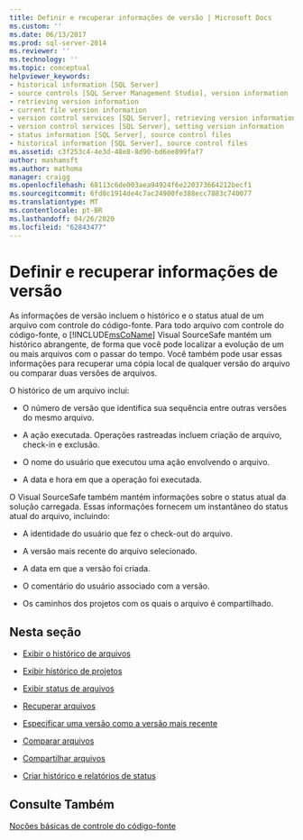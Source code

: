 ```yaml
---
title: Definir e recuperar informações de versão | Microsoft Docs
ms.custom: ''
ms.date: 06/13/2017
ms.prod: sql-server-2014
ms.reviewer: ''
ms.technology: ''
ms.topic: conceptual
helpviewer_keywords:
- historical information [SQL Server]
- source controls [SQL Server Management Studio], version information
- retrieving version information
- current file version information
- version control services [SQL Server], retrieving version information
- version control services [SQL Server], setting version information
- status information [SQL Server], source control files
- historical information [SQL Server], source control files
ms.assetid: c3f253c4-4e3d-48e8-8d90-bd6ee899faf7
author: mashamsft
ms.author: mathoma
manager: craigg
ms.openlocfilehash: 68113c6de003aea94924f6e220373664212becf1
ms.sourcegitcommit: 6fd8c1914de4c7ac24900fe388ecc7883c740077
ms.translationtype: MT
ms.contentlocale: pt-BR
ms.lasthandoff: 04/26/2020
ms.locfileid: "62843477"
---
```

# <a name="set-and-retrieve-version-information"></a>Definir e recuperar informações de versão
  As informações de versão incluem o histórico e o status atual de um arquivo com controle do código-fonte. Para todo arquivo com controle do código-fonte, o [!INCLUDE[msCoName](../includes/msconame-md.md)] Visual SourceSafe mantém um histórico abrangente, de forma que você pode localizar a evolução de um ou mais arquivos com o passar do tempo. Você também pode usar essas informações para recuperar uma cópia local de qualquer versão do arquivo ou comparar duas versões de arquivos.  
  
 O histórico de um arquivo inclui:  
  
-   O número de versão que identifica sua sequência entre outras versões do mesmo arquivo.  
  
-   A ação executada. Operações rastreadas incluem criação de arquivo, check-in e exclusão.  
  
-   O nome do usuário que executou uma ação envolvendo o arquivo.  
  
-   A data e hora em que a operação foi executada.  
  
 O Visual SourceSafe também mantém informações sobre o status atual da solução carregada. Essas informações fornecem um instantâneo do status atual do arquivo, incluindo:  
  
-   A identidade do usuário que fez o check-out do arquivo.  
  
-   A versão mais recente do arquivo selecionado.  
  
-   A data em que a versão foi criada.  
  
-   O comentário do usuário associado com a versão.  
  
-   Os caminhos dos projetos com os quais o arquivo é compartilhado.  
  
## <a name="in-this-section"></a>Nesta seção  
  
-   [Exibir o histórico de arquivos](../../2014/database-engine/view-file-history.md)  
  
-   [Exibir histórico de projetos](../../2014/database-engine/view-project-history.md)  
  
-   [Exibir status de arquivos](../../2014/database-engine/view-file-status.md)  
  
-   [Recuperar arquivos](../../2014/database-engine/retrieve-files.md)  
  
-   [Especificar uma versão como a versão mais recente](../../2014/database-engine/specify-a-version-as-the-latest-version.md)  
  
-   [Comparar arquivos](../../2014/database-engine/compare-files.md)  
  
-   [Compartilhar arquivos](../../2014/database-engine/share-files.md)  
  
-   [Criar histórico e relatórios de status](../../2014/database-engine/create-history-and-status-reports.md)  
  
## <a name="see-also"></a>Consulte Também  
 [Noções básicas de controle do código-fonte](../../2014/database-engine/source-control-basics.md)  
  
  
